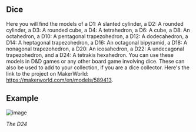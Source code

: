 ## Dice
Here you will find the models of a D1: A slanted cylinder, a D2: A rounded cylinder, a D3: A rounded cube, a D4: A tetrahedron, a D6: A cube, a D8: An octahedron, a D10: A pentagonal trapezohedron, a D12: A dodecahedron, a D14: A heptagonal trapezohedron, a D16: An octagonal bipyramid, a D18: A nonagonal trapezohedron, a D20: An icosahedron, a D22: A undecagonal trapezohedron, and a D24: A tetrakis hexahedron. You can use these models in D&D games or any other board game involving dice. These can also be used to add to your collection, if you are a dice collector. Here's the link to the project on MakerWorld: https://makerworld.com/en/models/589413.

## Example
![image](https://github.com/user-attachments/assets/c18e591e-81ca-4c3c-b6a0-a156f23517fd)

_The D24_
